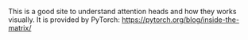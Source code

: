 This is a good site to understand attention heads and how they works visually. It is provided by PyTorch:
https://pytorch.org/blog/inside-the-matrix/
